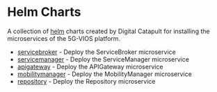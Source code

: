 # Helm Charts

A collection of [helm](https://helm.sh) charts created by Digital Catapult for installing the microservices of the 5G-VIOS platform.

* [servicebroker](charts/vios-servicebroker/Chart.yaml) - Deploy the ServiceBroker microservice
* [servicemanager](charts/vios-servicemanager/Chart.yaml) - Deploy the ServiceManager microservice
* [apigateway](charts/vios-apigateway/Chart.yaml) - Deploy the APIGateway microservice
* [mobilitymanager](charts/vios-mobilitymanager/Chart.yaml) - Deploy the MobilityManager microservice
* [repository](charts/vios-repository/Chart.yaml) - Deploy the Repository microservice
